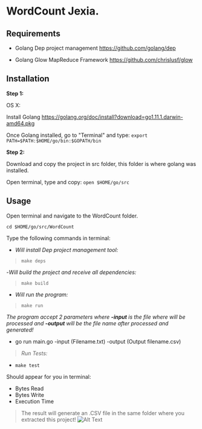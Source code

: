 # WordCount Jexia.
## Requirements

- Golang Dep project management
https://github.com/golang/dep

- Golang Glow MapReduce Framework
https://github.com/chrislusf/glow

## Installation
<b>Step 1:</b>

  OS X:

  Install Golang
    https://golang.org/doc/install?download=go1.11.1.darwin-amd64.pkg

   Once Golang installed, go to "Terminal" and type:
          `export PATH=$PATH:$HOME/go/bin:$GOPATH/bin`

<b>Step 2:</b>
 
Download and copy the project in src folder, this folder is where golang was installed.

Open terminal, type and copy:
 `open $HOME/go/src`



## Usage
Open terminal and navigate to the WordCount folder.

 `cd $HOME/go/src/WordCount`
 
 Type the following commands in terminal:
 
  - _Will install Dep project management tool:_

   >  `make deps` 

   -_Will build the project and receive all dependencies:_

   >`make build`

   - _Will run the program:_

   > `make run`
   
_The program accept 2 parameters where <b>-input</b> is the file where will be processed and  <b>-output</b> will be the file name after processed and generated!_
   - go run main.go -input (Filename.txt) -output (Output filename.csv)
    
  > _Run Tests:_

 -  `make test`
  
  
  Should appear for you in terminal:
  - Bytes Read
  - Bytes Write
  - Execution Time
  
  >The result will generate an .CSV file in the same folder where you extracted this project!
  ![Alt Text](https://i.imgur.com/YRmyudV.png)

